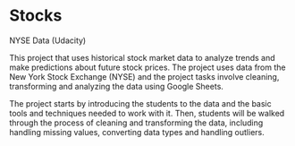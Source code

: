 # Stocks
NYSE Data (Udacity)

This project that uses historical stock market data to analyze trends and make predictions about future stock prices. The project uses data from the New York Stock Exchange (NYSE) and the project tasks involve cleaning, transforming and analyzing the data using Google Sheets.

The project starts by introducing the students to the data and the basic tools and techniques needed to work with it. Then, students will be walked through the process of cleaning and transforming the data, including handling missing values, converting data types and handling outliers.
